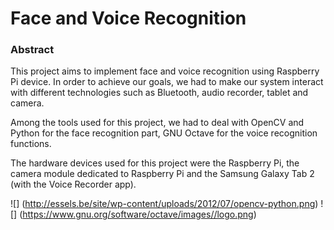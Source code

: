 Face and Voice Recognition
==========================

### Abstract 

This project aims to implement face and voice recognition using Raspberry Pi device. In order to achieve our goals, we had to make our system interact with different technologies such as Bluetooth, audio recorder, tablet and camera.

Among the tools used for this project, we had to deal with OpenCV and Python for the face recognition part, GNU Octave for the voice recognition functions.

The hardware devices used for this project were the Raspberry Pi, the camera module dedicated to Raspberry Pi and the Samsung Galaxy Tab 2 (with the Voice Recorder app).

![] (http://essels.be/site/wp-content/uploads/2012/07/opencv-python.png) ![] (https://www.gnu.org/software/octave/images//logo.png)




